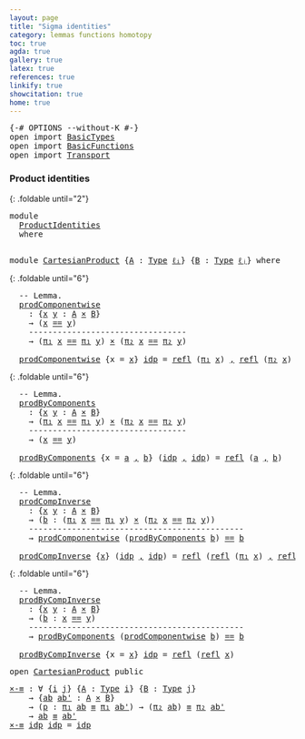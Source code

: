 ```yaml
---
layout: page
title: "Sigma identities"
category: lemmas functions homotopy
toc: true
agda: true
gallery: true
latex: true
references: true
linkify: true
showcitation: true
home: true
---
```


<div class="hide" >
<pre class="Agda">
<a id="226" class="Symbol">{-#</a> <a id="230" class="Keyword">OPTIONS</a> <a id="238" class="Pragma">--without-K</a> <a id="250" class="Symbol">#-}</a>
<a id="254" class="Keyword">open</a> <a id="259" class="Keyword">import</a> <a id="266" href="BasicTypes.html" class="Module">BasicTypes</a>
<a id="277" class="Keyword">open</a> <a id="282" class="Keyword">import</a> <a id="289" href="BasicFunctions.html" class="Module">BasicFunctions</a>
<a id="304" class="Keyword">open</a> <a id="309" class="Keyword">import</a> <a id="316" href="Transport.html" class="Module">Transport</a>
</pre>
</div>

### Product identities

{: .foldable until="2"}
<pre class="Agda">
<a id="406" class="Keyword">module</a>
  <a id="415" href="ProductIdentities.html" class="Module">ProductIdentities</a>
  <a id="435" class="Keyword">where</a>

</pre>


<pre class="Agda">
<a id="468" class="Keyword">module</a> <a id="CartesianProduct"></a><a id="475" href="ProductIdentities.html#475" class="Module">CartesianProduct</a> <a id="492" class="Symbol">{</a><a id="493" href="ProductIdentities.html#493" class="Bound">A</a> <a id="495" class="Symbol">:</a> <a id="497" href="Intro.html#1621" class="Function">Type</a> <a id="502" href="Intro.html#2063" class="Generalizable">ℓᵢ</a><a id="504" class="Symbol">}</a> <a id="506" class="Symbol">{</a><a id="507" href="ProductIdentities.html#507" class="Bound">B</a> <a id="509" class="Symbol">:</a> <a id="511" href="Intro.html#1621" class="Function">Type</a> <a id="516" href="Intro.html#2066" class="Generalizable">ℓⱼ</a><a id="518" class="Symbol">}</a> <a id="520" class="Keyword">where</a>
</pre>

{: .foldable until="6"}
<pre class="Agda">
  <a id="577" class="Comment">-- Lemma.</a>
  <a id="CartesianProduct.prodComponentwise"></a><a id="589" href="ProductIdentities.html#589" class="Function">prodComponentwise</a>
    <a id="611" class="Symbol">:</a> <a id="613" class="Symbol">{</a><a id="614" href="ProductIdentities.html#614" class="Bound">x</a> <a id="616" href="ProductIdentities.html#616" class="Bound">y</a> <a id="618" class="Symbol">:</a> <a id="620" href="ProductIdentities.html#493" class="Bound">A</a> <a id="622" href="BasicTypes.html#1965" class="Function Operator">×</a> <a id="624" href="ProductIdentities.html#507" class="Bound">B</a><a id="625" class="Symbol">}</a>
    <a id="631" class="Symbol">→</a> <a id="633" class="Symbol">(</a><a id="634" href="ProductIdentities.html#614" class="Bound">x</a> <a id="636" href="BasicTypes.html#4326" class="Datatype Operator">==</a> <a id="639" href="ProductIdentities.html#616" class="Bound">y</a><a id="640" class="Symbol">)</a>
    <a id="646" class="Comment">---------------------------------</a>
    <a id="684" class="Symbol">→</a> <a id="686" class="Symbol">(</a><a id="687" href="BasicTypes.html#1425" class="Field">π₁</a> <a id="690" href="ProductIdentities.html#614" class="Bound">x</a> <a id="692" href="BasicTypes.html#4326" class="Datatype Operator">==</a> <a id="695" href="BasicTypes.html#1425" class="Field">π₁</a> <a id="698" href="ProductIdentities.html#616" class="Bound">y</a><a id="699" class="Symbol">)</a> <a id="701" href="BasicTypes.html#1965" class="Function Operator">×</a> <a id="703" class="Symbol">(</a><a id="704" href="BasicTypes.html#1436" class="Field">π₂</a> <a id="707" href="ProductIdentities.html#614" class="Bound">x</a> <a id="709" href="BasicTypes.html#4326" class="Datatype Operator">==</a> <a id="712" href="BasicTypes.html#1436" class="Field">π₂</a> <a id="715" href="ProductIdentities.html#616" class="Bound">y</a><a id="716" class="Symbol">)</a>

  <a id="721" href="ProductIdentities.html#589" class="Function">prodComponentwise</a> <a id="739" class="Symbol">{</a><a id="740" class="Argument">x</a> <a id="742" class="Symbol">=</a> <a id="744" href="ProductIdentities.html#744" class="Bound">x</a><a id="745" class="Symbol">}</a> <a id="747" href="BasicTypes.html#4381" class="InductiveConstructor">idp</a> <a id="751" class="Symbol">=</a> <a id="753" href="BasicTypes.html#4618" class="Function">refl</a> <a id="758" class="Symbol">(</a><a id="759" href="BasicTypes.html#1425" class="Field">π₁</a> <a id="762" href="ProductIdentities.html#744" class="Bound">x</a><a id="763" class="Symbol">)</a> <a id="765" href="BasicTypes.html#1409" class="InductiveConstructor Operator">,</a> <a id="767" href="BasicTypes.html#4618" class="Function">refl</a> <a id="772" class="Symbol">(</a><a id="773" href="BasicTypes.html#1436" class="Field">π₂</a> <a id="776" href="ProductIdentities.html#744" class="Bound">x</a><a id="777" class="Symbol">)</a>
</pre>

{: .foldable until="6"}
<pre class="Agda">
  <a id="830" class="Comment">-- Lemma.</a>
  <a id="CartesianProduct.prodByComponents"></a><a id="842" href="ProductIdentities.html#842" class="Function">prodByComponents</a>
    <a id="863" class="Symbol">:</a> <a id="865" class="Symbol">{</a><a id="866" href="ProductIdentities.html#866" class="Bound">x</a> <a id="868" href="ProductIdentities.html#868" class="Bound">y</a> <a id="870" class="Symbol">:</a> <a id="872" href="ProductIdentities.html#493" class="Bound">A</a> <a id="874" href="BasicTypes.html#1965" class="Function Operator">×</a> <a id="876" href="ProductIdentities.html#507" class="Bound">B</a><a id="877" class="Symbol">}</a>
    <a id="883" class="Symbol">→</a> <a id="885" class="Symbol">(</a><a id="886" href="BasicTypes.html#1425" class="Field">π₁</a> <a id="889" href="ProductIdentities.html#866" class="Bound">x</a> <a id="891" href="BasicTypes.html#4326" class="Datatype Operator">==</a> <a id="894" href="BasicTypes.html#1425" class="Field">π₁</a> <a id="897" href="ProductIdentities.html#868" class="Bound">y</a><a id="898" class="Symbol">)</a> <a id="900" href="BasicTypes.html#1965" class="Function Operator">×</a> <a id="902" class="Symbol">(</a><a id="903" href="BasicTypes.html#1436" class="Field">π₂</a> <a id="906" href="ProductIdentities.html#866" class="Bound">x</a> <a id="908" href="BasicTypes.html#4326" class="Datatype Operator">==</a> <a id="911" href="BasicTypes.html#1436" class="Field">π₂</a> <a id="914" href="ProductIdentities.html#868" class="Bound">y</a><a id="915" class="Symbol">)</a>
    <a id="921" class="Comment">---------------------------------</a>
    <a id="959" class="Symbol">→</a> <a id="961" class="Symbol">(</a><a id="962" href="ProductIdentities.html#866" class="Bound">x</a> <a id="964" href="BasicTypes.html#4326" class="Datatype Operator">==</a> <a id="967" href="ProductIdentities.html#868" class="Bound">y</a><a id="968" class="Symbol">)</a>

  <a id="973" href="ProductIdentities.html#842" class="Function">prodByComponents</a> <a id="990" class="Symbol">{</a><a id="991" class="Argument">x</a> <a id="993" class="Symbol">=</a> <a id="995" href="ProductIdentities.html#995" class="Bound">a</a> <a id="997" href="BasicTypes.html#1409" class="InductiveConstructor Operator">,</a> <a id="999" href="ProductIdentities.html#999" class="Bound">b</a><a id="1000" class="Symbol">}</a> <a id="1002" class="Symbol">(</a><a id="1003" href="BasicTypes.html#4381" class="InductiveConstructor">idp</a> <a id="1007" href="BasicTypes.html#1409" class="InductiveConstructor Operator">,</a> <a id="1009" href="BasicTypes.html#4381" class="InductiveConstructor">idp</a><a id="1012" class="Symbol">)</a> <a id="1014" class="Symbol">=</a> <a id="1016" href="BasicTypes.html#4618" class="Function">refl</a> <a id="1021" class="Symbol">(</a><a id="1022" href="ProductIdentities.html#995" class="Bound">a</a> <a id="1024" href="BasicTypes.html#1409" class="InductiveConstructor Operator">,</a> <a id="1026" href="ProductIdentities.html#999" class="Bound">b</a><a id="1027" class="Symbol">)</a>
</pre>

{: .foldable until="6"}
<pre class="Agda">
  <a id="1080" class="Comment">-- Lemma.</a>
  <a id="CartesianProduct.prodCompInverse"></a><a id="1092" href="ProductIdentities.html#1092" class="Function">prodCompInverse</a>
    <a id="1112" class="Symbol">:</a> <a id="1114" class="Symbol">{</a><a id="1115" href="ProductIdentities.html#1115" class="Bound">x</a> <a id="1117" href="ProductIdentities.html#1117" class="Bound">y</a> <a id="1119" class="Symbol">:</a> <a id="1121" href="ProductIdentities.html#493" class="Bound">A</a> <a id="1123" href="BasicTypes.html#1965" class="Function Operator">×</a> <a id="1125" href="ProductIdentities.html#507" class="Bound">B</a><a id="1126" class="Symbol">}</a>
    <a id="1132" class="Symbol">→</a> <a id="1134" class="Symbol">(</a><a id="1135" href="ProductIdentities.html#1135" class="Bound">b</a> <a id="1137" class="Symbol">:</a> <a id="1139" class="Symbol">(</a><a id="1140" href="BasicTypes.html#1425" class="Field">π₁</a> <a id="1143" href="ProductIdentities.html#1115" class="Bound">x</a> <a id="1145" href="BasicTypes.html#4326" class="Datatype Operator">==</a> <a id="1148" href="BasicTypes.html#1425" class="Field">π₁</a> <a id="1151" href="ProductIdentities.html#1117" class="Bound">y</a><a id="1152" class="Symbol">)</a> <a id="1154" href="BasicTypes.html#1965" class="Function Operator">×</a> <a id="1156" class="Symbol">(</a><a id="1157" href="BasicTypes.html#1436" class="Field">π₂</a> <a id="1160" href="ProductIdentities.html#1115" class="Bound">x</a> <a id="1162" href="BasicTypes.html#4326" class="Datatype Operator">==</a> <a id="1165" href="BasicTypes.html#1436" class="Field">π₂</a> <a id="1168" href="ProductIdentities.html#1117" class="Bound">y</a><a id="1169" class="Symbol">))</a>
    <a id="1176" class="Comment">---------------------------------------------</a>
    <a id="1226" class="Symbol">→</a> <a id="1228" href="ProductIdentities.html#589" class="Function">prodComponentwise</a> <a id="1246" class="Symbol">(</a><a id="1247" href="ProductIdentities.html#842" class="Function">prodByComponents</a> <a id="1264" href="ProductIdentities.html#1135" class="Bound">b</a><a id="1265" class="Symbol">)</a> <a id="1267" href="BasicTypes.html#4326" class="Datatype Operator">==</a> <a id="1270" href="ProductIdentities.html#1135" class="Bound">b</a>

  <a id="1275" href="ProductIdentities.html#1092" class="Function">prodCompInverse</a> <a id="1291" class="Symbol">{</a><a id="1292" href="ProductIdentities.html#1292" class="Bound">x</a><a id="1293" class="Symbol">}</a> <a id="1295" class="Symbol">(</a><a id="1296" href="BasicTypes.html#4381" class="InductiveConstructor">idp</a> <a id="1300" href="BasicTypes.html#1409" class="InductiveConstructor Operator">,</a> <a id="1302" href="BasicTypes.html#4381" class="InductiveConstructor">idp</a><a id="1305" class="Symbol">)</a> <a id="1307" class="Symbol">=</a> <a id="1309" href="BasicTypes.html#4618" class="Function">refl</a> <a id="1314" class="Symbol">(</a><a id="1315" href="BasicTypes.html#4618" class="Function">refl</a> <a id="1320" class="Symbol">(</a><a id="1321" href="BasicTypes.html#1425" class="Field">π₁</a> <a id="1324" href="ProductIdentities.html#1292" class="Bound">x</a><a id="1325" class="Symbol">)</a> <a id="1327" href="BasicTypes.html#1409" class="InductiveConstructor Operator">,</a> <a id="1329" href="BasicTypes.html#4618" class="Function">refl</a> <a id="1334" class="Symbol">(</a><a id="1335" href="BasicTypes.html#1436" class="Field">π₂</a> <a id="1338" href="ProductIdentities.html#1292" class="Bound">x</a><a id="1339" class="Symbol">))</a>
</pre>

{: .foldable until="6"}
<pre class="Agda">
  <a id="1393" class="Comment">-- Lemma.</a>
  <a id="CartesianProduct.prodByCompInverse"></a><a id="1405" href="ProductIdentities.html#1405" class="Function">prodByCompInverse</a>
    <a id="1427" class="Symbol">:</a> <a id="1429" class="Symbol">{</a><a id="1430" href="ProductIdentities.html#1430" class="Bound">x</a> <a id="1432" href="ProductIdentities.html#1432" class="Bound">y</a> <a id="1434" class="Symbol">:</a> <a id="1436" href="ProductIdentities.html#493" class="Bound">A</a> <a id="1438" href="BasicTypes.html#1965" class="Function Operator">×</a> <a id="1440" href="ProductIdentities.html#507" class="Bound">B</a><a id="1441" class="Symbol">}</a>
    <a id="1447" class="Symbol">→</a> <a id="1449" class="Symbol">(</a><a id="1450" href="ProductIdentities.html#1450" class="Bound">b</a> <a id="1452" class="Symbol">:</a> <a id="1454" href="ProductIdentities.html#1430" class="Bound">x</a> <a id="1456" href="BasicTypes.html#4326" class="Datatype Operator">==</a> <a id="1459" href="ProductIdentities.html#1432" class="Bound">y</a><a id="1460" class="Symbol">)</a>
    <a id="1466" class="Comment">---------------------------------------------</a>
    <a id="1516" class="Symbol">→</a> <a id="1518" href="ProductIdentities.html#842" class="Function">prodByComponents</a> <a id="1535" class="Symbol">(</a><a id="1536" href="ProductIdentities.html#589" class="Function">prodComponentwise</a> <a id="1554" href="ProductIdentities.html#1450" class="Bound">b</a><a id="1555" class="Symbol">)</a> <a id="1557" href="BasicTypes.html#4326" class="Datatype Operator">==</a> <a id="1560" href="ProductIdentities.html#1450" class="Bound">b</a>

  <a id="1565" href="ProductIdentities.html#1405" class="Function">prodByCompInverse</a> <a id="1583" class="Symbol">{</a><a id="1584" class="Argument">x</a> <a id="1586" class="Symbol">=</a> <a id="1588" href="ProductIdentities.html#1588" class="Bound">x</a><a id="1589" class="Symbol">}</a> <a id="1591" href="BasicTypes.html#4381" class="InductiveConstructor">idp</a> <a id="1595" class="Symbol">=</a> <a id="1597" href="BasicTypes.html#4618" class="Function">refl</a> <a id="1602" class="Symbol">(</a><a id="1603" href="BasicTypes.html#4618" class="Function">refl</a> <a id="1608" href="ProductIdentities.html#1588" class="Bound">x</a><a id="1609" class="Symbol">)</a>
</pre>

<pre class="Agda">
<a id="1636" class="Keyword">open</a> <a id="1641" href="ProductIdentities.html#475" class="Module">CartesianProduct</a> <a id="1658" class="Keyword">public</a>
</pre>

<pre class="Agda">
<a id="×-≡"></a><a id="1690" href="ProductIdentities.html#1690" class="Function">×-≡</a> <a id="1694" class="Symbol">:</a> <a id="1696" class="Symbol">∀</a> <a id="1698" class="Symbol">{</a><a id="1699" href="ProductIdentities.html#1699" class="Bound">i</a> <a id="1701" href="ProductIdentities.html#1701" class="Bound">j</a><a id="1702" class="Symbol">}</a> <a id="1704" class="Symbol">{</a><a id="1705" href="ProductIdentities.html#1705" class="Bound">A</a> <a id="1707" class="Symbol">:</a> <a id="1709" href="Intro.html#1621" class="Function">Type</a> <a id="1714" href="ProductIdentities.html#1699" class="Bound">i</a><a id="1715" class="Symbol">}</a> <a id="1717" class="Symbol">{</a><a id="1718" href="ProductIdentities.html#1718" class="Bound">B</a> <a id="1720" class="Symbol">:</a> <a id="1722" href="Intro.html#1621" class="Function">Type</a> <a id="1727" href="ProductIdentities.html#1701" class="Bound">j</a><a id="1728" class="Symbol">}</a>
    <a id="1734" class="Symbol">→</a> <a id="1736" class="Symbol">{</a><a id="1737" href="ProductIdentities.html#1737" class="Bound">ab</a> <a id="1740" href="ProductIdentities.html#1740" class="Bound">ab&#39;</a> <a id="1744" class="Symbol">:</a> <a id="1746" href="ProductIdentities.html#1705" class="Bound">A</a> <a id="1748" href="BasicTypes.html#1965" class="Function Operator">×</a> <a id="1750" href="ProductIdentities.html#1718" class="Bound">B</a><a id="1751" class="Symbol">}</a>
    <a id="1757" class="Symbol">→</a> <a id="1759" class="Symbol">(</a><a id="1760" href="ProductIdentities.html#1760" class="Bound">p</a> <a id="1762" class="Symbol">:</a> <a id="1764" href="BasicTypes.html#1425" class="Field">π₁</a> <a id="1767" href="ProductIdentities.html#1737" class="Bound">ab</a> <a id="1770" href="BasicTypes.html#4512" class="Function Operator">≡</a> <a id="1772" href="BasicTypes.html#1425" class="Field">π₁</a> <a id="1775" href="ProductIdentities.html#1740" class="Bound">ab&#39;</a><a id="1778" class="Symbol">)</a> <a id="1780" class="Symbol">→</a> <a id="1782" class="Symbol">(</a><a id="1783" href="BasicTypes.html#1436" class="Field">π₂</a> <a id="1786" href="ProductIdentities.html#1737" class="Bound">ab</a><a id="1788" class="Symbol">)</a> <a id="1790" href="BasicTypes.html#4512" class="Function Operator">≡</a> <a id="1792" href="BasicTypes.html#1436" class="Field">π₂</a> <a id="1795" href="ProductIdentities.html#1740" class="Bound">ab&#39;</a>
    <a id="1803" class="Symbol">→</a> <a id="1805" href="ProductIdentities.html#1737" class="Bound">ab</a> <a id="1808" href="BasicTypes.html#4512" class="Function Operator">≡</a> <a id="1810" href="ProductIdentities.html#1740" class="Bound">ab&#39;</a>
<a id="1814" href="ProductIdentities.html#1690" class="Function">×-≡</a> <a id="1818" href="BasicTypes.html#4381" class="InductiveConstructor">idp</a> <a id="1822" href="BasicTypes.html#4381" class="InductiveConstructor">idp</a> <a id="1826" class="Symbol">=</a> <a id="1828" href="BasicTypes.html#4381" class="InductiveConstructor">idp</a>
</pre>
